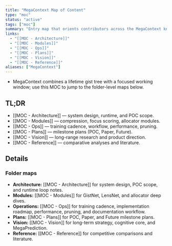 ```yaml
---
title: "MegaContext Map of Content"
type: "moc"
status: "active"
tags: ["moc"]
summary: "Entry map that orients contributors across the MegaContext knowledge graph."
links:
  - "[[MOC - Architecture]]"
  - "[[MOC - Modules]]"
  - "[[MOC - Ops]]"
  - "[[MOC - Plans]]"
  - "[[MOC - Vision]]"
  - "[[MOC - Reference]]"
aliases: ["MegaContext"]
---
```


- MegaContext combines a lifetime gist tree with a focused working window; use this MOC to jump to the folder-level maps below.

## TL;DR
- [[MOC - Architecture]] — system design, runtime, and POC scope.
- [[MOC - Modules]] — compression, focus scoring, allocator modules.
- [[MOC - Ops]] — training cadence, workflow, performance, pruning.
- [[MOC - Plans]] — milestone plans (POC, Paper, Future).
- [[MOC - Vision]] — long-range research and product direction.
- [[MOC - Reference]] — comparative analyses and literature.

## Details

### Folder maps
- **Architecture:** [[MOC - Architecture]] for system design, POC scope, and runtime loop notes.
- **Modules:** [[MOC - Modules]] for GistNet, LensNet, and allocator deep dives.
- **Operations:** [[MOC - Ops]] for training cadence, implementation roadmap, performance, pruning, and documentation workflow.
- **Plans:** [[MOC - Plans]] for POC, Paper, and Future milestone plans.
- **Vision:** [[MOC - Vision]] for long-term strategy, cognitive core, and MegaPrediction.
- **Reference:** [[MOC - Reference]] for competitive comparisons and literature.

